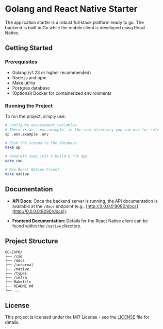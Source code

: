 # Golang and React Native Starter

The application starter is a robust full stack platform ready to go. The backend is built in Go while the mobile client is developed using React Native.

## Getting Started

### Prerequisites

- Golang (v1.23 or higher recommended)
- Node.js and npm
- Make utility
- Postgres database
- (Optional) Docker for containerized environments

### Running the Project

To run the project, simply use:

```bash
# Configure environment variables
# There is an `.env.example` in the root directory you can use for reference
cp .env.example .env

# Push the schema to the database
make up

# Generate swag init & build & run app
make run

# Run React Native Client
make native
```

## Documentation

- **API Docs:** Once the backend server is running, the API documentation is available at the `/docs` endpoint (e.g., [http://0.0.0.0:8080/docs](http://0.0.0.0:8080/docs)).

- **Frontend Documentation:** Details for the React Native client can be found within the `/native` directory.

## Project Structure

```
GO-EXPO/
├── /cmd
├── /docs
├── /internal
├── /native
├── /types
├── /infra
├── Makefile
├── README.md
└── ...
```

## License

This project is licensed under the MIT License - see the [LICENSE](LICENSE) file for details.
